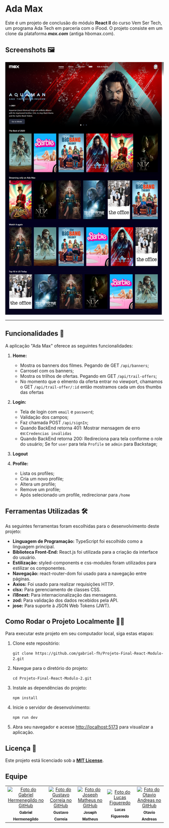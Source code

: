 # Ada Max

Este é um projeto de conclusão do módulo **React II** do curso Vem Ser Tech, um programa Ada Tech em parceria com o iFood.
O projeto consiste em um clone da plataforma ***max.com*** (antiga hbomax.com).

## Screenshots 🖼

![Screenshot Home Page](./readme/Home.png)

---

## Funcionalidades 📝

A aplicação "Ada Max" oferece as seguintes funcionalidades:

1. **Home:**

   - Mostra os banners dos filmes. Pegando de GET `/api/banners`;
   - Carrosel com os banners;
   - Mostra os trilhos de ofertas. Pegando em GET `/api/trail-offers`;
   - No momento que o elmento da oferta entrar no viewport, chamamos o GET `/api/trail-offer/:id` então mostramos cada um dos thumbs das ofertas

2. **Login:**

    - Tela de login com `email` e `password`;
    - Validação dos campos;
    - Faz chamada POST `/api/signIn`;
    - Quando BackEnd retorna 401: Mostrar mensagem de erro ex:`Credencias inválidas`
    - Quando BackEnd retorna 200: Redireciona para tela conforme o role do usuário;
      Se for `user` para tela `Profile` se `admin` para Backstage;

3. **Logout**

4. **Profile:**

    - Lista os profiles;
    - Cria um novo profile;
    - Altera um profile;
    - Remove um profile;
    - Após selecionado um profile, redirecionar para `/home`

## Ferramentas Utilizadas 🛠

As seguintes ferramentas foram escolhidas para o desenvolvimento deste projeto:

- **Linguagem de Programação:** TypeScript foi escolhido como a linguagem principal.
- **Biblioteca Front-End:** React.js foi utilizada para a criação da interface do usuário.
- **Estilização:** styled-components e css-modules foram utilizados para estilizar os componentes.
- **Navegação:** react-router-dom foi usado para a navegação entre páginas.
- **Axios:**  Foi usado para realizar requisições HTTP.
- **clsx:**  Para gerenciamento de classes CSS.
- **i18next:**  Para internacionalização das mensagens.
- **zod:**   Para validação dos dados recebidos pela API.
- **jose:** Para suporte à JSON Web Tokens (JWT).

## Como Rodar o Projeto Localmente 👨‍🔧

Para executar este projeto em seu computador local, siga estas etapas:

1. Clone este repositório:

   `git clone https://github.com/gabriel-fh/Projeto-Final-React-Modulo-2.git`

2. Navegue para o diretório do projeto:

   `cd Projeto-Final-React-Modulo-2.git`

3. Instale as dependências do projeto:

   `npm install`

4. Inicie o servidor de desenvolvimento:

   `npm run dev`

5. Abra seu navegador e acesse <http://localhost:5173> para visualizar a aplicação.

## Licença 📝

Este projeto está licenciado sob a [**MIT License**](./LICENSE).

## Equipe

<table>
  <tr>
    <td align="center">
      <a href="https://github.com/gabriel-fh" title="Perfil do Gabriel Hermenegildo no GitHub">
        <img src="https://avatars3.githubusercontent.com/u/118220737" width="100px;" alt="Foto do Gabriel Hermenegildo no GitHub"/><br>
        <sub>
          <b>Gabriel Hermenegildo</b>
        </sub>
      </a>
    </td>
    <td align="center">
      <a href="https://github.com/GustavoCorreiaDev" title="Perfil do Gustavo Correia no GitHub">
        <img src="https://avatars3.githubusercontent.com/u/109598779" width="100px;" alt="Foto do Gustavo Correia no GitHub"/><br>
        <sub>
          <b>Gustavo Correia</b>
        </sub>
      </a>
    </td>
    <td align="center">
      <a href="https://github.com/josephmatheus" title="Perfil do Joseph Matheus no GitHub">
        <img src="https://avatars3.githubusercontent.com/u/89085971" width="100px;" alt="Foto do Joseph Matheus no GitHub"/><br>
        <sub>
          <b>Joseph Matheus</b>
        </sub>
      </a>
    </td>
    <td align="center">
      <a href="https://github.com/LucasFigs" title="Perfil do Lucas Figueredo no GitHub">
        <img src="https://avatars3.githubusercontent.com/u/140974399" width="100px;" alt="Foto do Lucas Figueredo"/><br>
        <sub>
          <b>Lucas Figueredo</b>
        </sub>
      </a>
    </td>
    <td align="center">
      <a href="https://github.com/AndreasOtavio" title="Perfil do Otavio Andreas no GitHub">
        <img src="https://avatars3.githubusercontent.com/u/41210090" width="100px;" alt="Foto do Otavio Andreas no GitHub"/><br>
        <sub>
          <b>Otavio Andreas</b>
        </sub>
      </a>
    </td>
  </tr>
</table>
